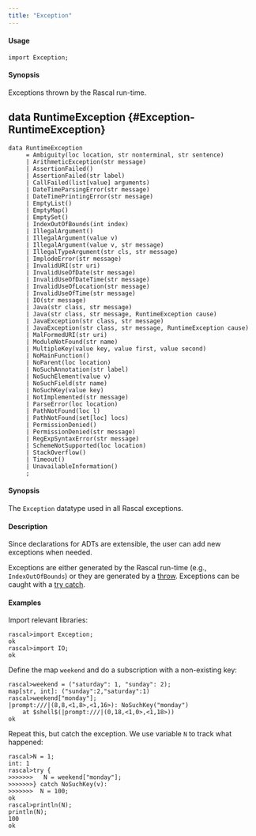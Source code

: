 ```yaml
---
title: "Exception"
---
```


#### Usage

`import Exception;`


#### Synopsis

Exceptions thrown by the Rascal run-time.


## data RuntimeException {#Exception-RuntimeException}

```rascal
data RuntimeException  
     = Ambiguity(loc location, str nonterminal, str sentence)
     | ArithmeticException(str message)
     | AssertionFailed()
     | AssertionFailed(str label)
     | CallFailed(list[value] arguments)
     | DateTimeParsingError(str message)
     | DateTimePrintingError(str message)
     | EmptyList()
     | EmptyMap()
     | EmptySet()
     | IndexOutOfBounds(int index)
     | IllegalArgument()
     | IllegalArgument(value v)
     | IllegalArgument(value v, str message)
     | IllegalTypeArgument(str cls, str message)
     | ImplodeError(str message)
     | InvalidURI(str uri)
     | InvalidUseOfDate(str message)
     | InvalidUseOfDateTime(str message)
     | InvalidUseOfLocation(str message)
     | InvalidUseOfTime(str message)
     | IO(str message)
     | Java(str class, str message)
     | Java(str class, str message, RuntimeException cause)
     | JavaException(str class, str message)
     | JavaException(str class, str message, RuntimeException cause)
     | MalFormedURI(str uri)
     | ModuleNotFound(str name)
     | MultipleKey(value key, value first, value second)
     | NoMainFunction()
     | NoParent(loc location)
     | NoSuchAnnotation(str label)
     | NoSuchElement(value v)
     | NoSuchField(str name)
     | NoSuchKey(value key)
     | NotImplemented(str message)
     | ParseError(loc location)
     | PathNotFound(loc l)
     | PathNotFound(set[loc] locs)
     | PermissionDenied()
     | PermissionDenied(str message)
     | RegExpSyntaxError(str message)
     | SchemeNotSupported(loc location)
     | StackOverflow()
     | Timeout()
     | UnavailableInformation()
     ;
```


#### Synopsis

The `Exception` datatype used in all Rascal exceptions.

#### Description

Since declarations for ADTs are extensible, the user can add new exceptions when needed.

Exceptions are either generated by the Rascal run-time (e.g., `IndexOutOfBounds`) or they
are generated by a [throw](/docs//Rascal/Statements/Throw).
Exceptions can be caught with a [try catch](/docs//Rascal/Statements/TryCatch).

#### Examples

Import relevant libraries:

```rascal-shell
rascal>import Exception;
ok
rascal>import IO;
ok
```
Define the map `weekend` and do a subscription with a non-existing key:

```rascal-shell
rascal>weekend = ("saturday": 1, "sunday": 2);
map[str, int]: ("sunday":2,"saturday":1)
rascal>weekend["monday"];
|prompt:///|(8,8,<1,8>,<1,16>): NoSuchKey("monday")
	at $shell$(|prompt:///|(0,18,<1,0>,<1,18>))
ok
```
Repeat this, but catch the exception. We use variable `N` to track what happened:

```rascal-shell
rascal>N = 1;
int: 1
rascal>try {
>>>>>>>   N = weekend["monday"];
>>>>>>>} catch NoSuchKey(v):
>>>>>>>  N = 100;
ok
rascal>println(N);
println(N);
100
ok
```


